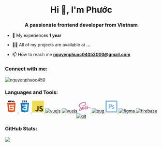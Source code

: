 <h1 align="center">Hi 👋, I'm Phước</h1>
<h3 align="center">A passionate frontend developer from Vietnam</h3>

- 📄 My experiences **1 year**

- 👨‍💻 All of my projects are available at **...**

- 📫 How to reach me **nguyenphuoc04052000@gmail.com**

<h3 align="left">Connect with me:</h3>
<p align="left">
<a href="https://linkedin.com/in/nguyenphuoc450" target="blank"><img align="center" src="https://raw.githubusercontent.com/rahuldkjain/github-profile-readme-generator/master/src/images/icons/Social/linked-in-alt.svg" alt="nguyenphuoc450" height="30" width="40" /></a>
</p>

<h3 align="left">Languages and Tools:</h3>
<p align="center">
 <a href="https://www.w3.org/html/" target="_blank" rel="noreferrer">
  <img src="https://raw.githubusercontent.com/devicons/devicon/master/icons/html5/html5-original-wordmark.svg" alt="html5" width="40" height="40"/> 
  </a> 
 <a href="https://www.w3schools.com/css/" target="_blank" rel="noreferrer">
  <img src="https://raw.githubusercontent.com/devicons/devicon/master/icons/css3/css3-original-wordmark.svg" alt="css3" width="40" height="40"/> 
 </a> 
 <a href="https://developer.mozilla.org/en-US/docs/Web/JavaScript" target="_blank" rel="noreferrer">
  <img src="https://raw.githubusercontent.com/devicons/devicon/master/icons/javascript/javascript-original.svg" alt="javascript" width="40" height="40"/> 
  </a>
  <a href="https://vuejs.org/" target="_blank" rel="noreferrer">
  <img src="https://upload.wikimedia.org/wikipedia/commons/9/95/Vue.js_Logo_2.svg" alt="vuejs" width="40" height="40"/> 
  </a> 
  <a href="https://nuxtjs.org/" target="_blank" rel="noreferrer">
  <img src="https://upload.wikimedia.org/wikipedia/commons/a/ae/Nuxt_logo.svg" alt="vuejs" width="40" height="40"/> 
  </a> 
  <a href="https://sass-lang.com" target="_blank" rel="noreferrer">
  <img src="https://raw.githubusercontent.com/devicons/devicon/master/icons/sass/sass-original.svg" alt="sass" width="40" height="40"/> 
  </a>
  <a href="https://pugjs.org" target="_blank" rel="noreferrer">
  <img src="https://cdn.worldvectorlogo.com/logos/pug.svg" alt="pug" width="40" height="40"/> 
  </a> 
  <a href="https://www.photoshop.com/en" target="_blank" rel="noreferrer">
  <img src="https://raw.githubusercontent.com/devicons/devicon/master/icons/photoshop/photoshop-line.svg" alt="photoshop" width="40" height="40"/> 
  </a> 
  <a href="https://www.figma.com/" target="_blank" rel="noreferrer">
  <img src="https://www.vectorlogo.zone/logos/figma/figma-icon.svg" alt="figma" width="40" height="40"/> 
  </a> 
  <a href="https://firebase.google.com/" target="_blank" rel="noreferrer">
  <img src="https://www.vectorlogo.zone/logos/firebase/firebase-icon.svg" alt="firebase" width="40" height="40"/> 
  </a> 
  <a href="https://git-scm.com/" target="_blank" rel="noreferrer">
  <img src="https://www.vectorlogo.zone/logos/git-scm/git-scm-icon.svg" alt="git" width="40" height="40"/> 
  </a> 
</p>

<h3 align="left">GitHub Stats:</h3>
<!-- https://github.com/anuraghazra/github-readme-stats -->
<img align="center" width="434" src="https://github-readme-stats.vercel.app/api/top-langs/?username=nguyenphuoc450&layout=compact" />
